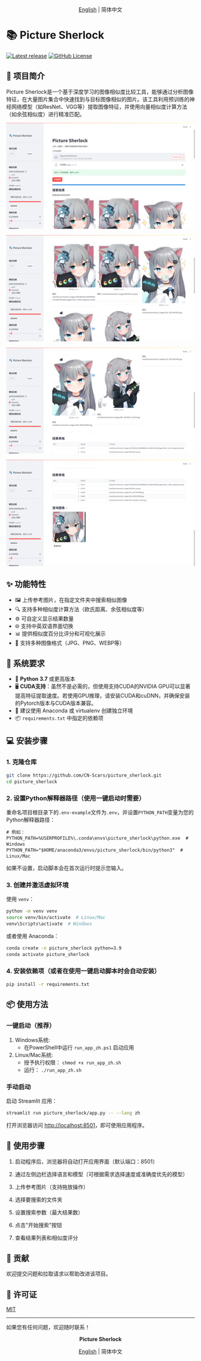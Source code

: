 <div align="center">
    <a href="README.md">English</a> | 简体中文
</div>


# 📚 Picture Sherlock

[![Latest release](https://img.shields.io/github/v/release/CN-Scars/picture_sherlock?label=Release&logo=github)](https://github.com/CN-Scars/picture_sherlock/releases/latest)
[![GitHub License](https://img.shields.io/github/license/CN-Scars/picture_sherlock)](/LICENSE)

## 🚀 项目简介

Picture Sherlock是一个基于深度学习的图像相似度比较工具，能够通过分析图像特征，在大量图片集合中快速找到与目标图像相似的图片。该工具利用预训练的神经网络模型（如ResNet、VGG等）提取图像特征，并使用向量相似度计算方法（如余弦相似度）进行精准匹配。

![预览1](./imgs/zh-CN/预览1.png)

![预览2](./imgs/zh-CN/预览2.png)

![预览3](./imgs/zh-CN/预览3.png)

![预览4](./imgs/zh-CN/预览4.png)

## ✨ 功能特性

- 🖼️ 上传参考图片，在指定文件夹中搜索相似图像
- 🔍 支持多种相似度计算方法（欧氏距离、余弦相似度等）
- ⚙️ 可自定义显示结果数量
- 🌐 支持中英双语界面切换
- 📊 提供相似度百分比评分和可视化展示
- 📁 支持多种图像格式（JPG、PNG、WEBP等）

## 🔧 系统要求

- 🐍 **Python 3.7** 或更高版本
- 🖥️ **CUDA支持**：虽然不是必需的，但使用支持CUDA的NVIDIA GPU可以显著提高特征提取速度。若使用GPU推理，请安装CUDA和cuDNN，并确保安装的Pytorch版本与CUDA版本兼容。
- 💾 建议使用 Anaconda 或 virtualenv 创建独立环境
- 📦 `requirements.txt` 中指定的依赖项

## 💻 安装步骤

### 1. 克隆仓库

```bash
git clone https://github.com/CN-Scars/picture_sherlock.git
cd picture_sherlock
```

### 2. 设置Python解释器路径（使用一键启动时需要）

重命名项目根目录下的`.env-example`文件为`.env`，并设置`PYTHON_PATH`变量为您的Python解释器路径：

```
# 例如：
PYTHON_PATH=%USERPROFILE%\.conda\envs\picture_sherlock\python.exe  # Windows
PYTHON_PATH="$HOME/anaconda3/envs/picture_sherlock/bin/python3"  # Linux/Mac
```

如果不设置，启动脚本会在首次运行时提示您输入。

### 3. 创建并激活虚拟环境

使用 `venv`：

```bash
python -m venv venv
source venv/bin/activate  # Linux/Mac
venv\Scripts\activate  # Windows
```

或者使用 Anaconda：

```bash
conda create -n picture_sherlock python=3.9
conda activate picture_sherlock
```

### 4. 安装依赖项（或者在使用一键启动脚本时会自动安装）

```bash
pip install -r requirements.txt
```

## 📦 使用方法

### 一键启动（推荐）

1. Windows系统:
   - 在PowerShell中运行 `run_app_zh.ps1` 启动应用
2. Linux/Mac系统:
   - 授予执行权限： `chmod +x run_app_zh.sh`
   - 运行： `./run_app_zh.sh`

### 手动启动

启动 Streamlit 应用：

```bash
streamlit run picture_sherlock/app.py -- --lang zh
```

打开浏览器访问 [http://localhost:8501](http://localhost:8501/)，即可使用应用程序。

## 📝 使用步骤

1. 启动程序后，浏览器将自动打开应用界面（默认端口：8501）

2. 通过左侧边栏选择语言和模型（可根据需求选择速度或准确度优先的模型）

3. 上传参考图片（支持拖放操作）

4. 选择要搜索的文件夹

5. 设置搜索参数（最大结果数）

6. 点击"开始搜索"按钮

7. 查看结果列表和相似度评分

## 🤝 贡献

欢迎提交问题和拉取请求以帮助改进该项目。

## 📝 许可证

[MIT](https://github.com/CN-Scars/picture_sherlock/blob/main/LICENSE)

------

如果您有任何问题，欢迎随时联系！

<div align="center">
    <p><strong>Picture Sherlock</strong></p> <a href="README.md">English</a> | 简体中文
</div>